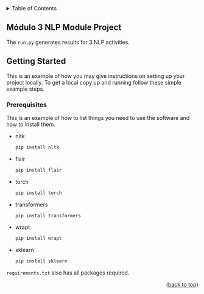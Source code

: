<!-- TABLE OF CONTENTS -->
<details>
  <summary>Table of Contents</summary>
  <ol>
    <li>
      <a href="#Módulo 3 NLP Module Project">Módulo 3 NLP Module Project</a>
    </li>
    <li>
      <a href="#getting-started">Getting Started</a>
      <ul>
        <li><a href="#prerequisites">Prerequisites</a></li>
        <li><a href="#installation">Installation</a></li>
      </ul>
    </li>
    <li><a href="#usage">Usage</a></li>
    <li><a href="#roadmap">Roadmap</a></li>
    <li><a href="#contributing">Contributing</a></li>
    <li><a href="#license">License</a></li>
    <li><a href="#contact">Contact</a></li>
    <li><a href="#acknowledgments">Acknowledgments</a></li>
  </ol>
</details>


<!-- ABOUT THE PROJECT -->
## Módulo 3 NLP Module Project
The `run.py` generates results for 3 NLP activities.

<!-- GETTING STARTED -->
## Getting Started

This is an example of how you may give instructions on setting up your project locally.
To get a local copy up and running follow these simple example steps.

### Prerequisites
This is an example of how to list things you need to use the software and how to install them.
* nltk
  ```sh
  pip install nltk
  ```
* flair
  ```sh
  pip install flair
  ```
* torch
  ```sh
  pip install torch
  ```
* transformers
  ```sh
  pip install transformers
  ```
* wrapt
  ```sh
  pip install wrapt
  ```
* sklearn
  ```sh
  pip install sklearn
  ```
`requirements.txt` also has all packages required.

<p align="right">(<a href="#readme-top">back to top</a>)</p>
